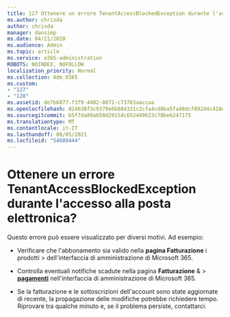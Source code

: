```yaml
---
title: 127 Ottenere un errore TenantAccessBlockedException durante l'accesso alla posta elettronica?
ms.author: chrisda
author: chrisda
manager: dansimp
ms.date: 04/21/2020
ms.audience: Admin
ms.topic: article
ms.service: o365-administration
ROBOTS: NOINDEX, NOFOLLOW
localization_priority: Normal
ms.collection: Adm_O365
ms.custom:
- "127"
- "128"
ms.assetid: de7b6877-f3f9-4402-8072-c73783aaccaa
ms.openlocfilehash: 024638f3c9379e6b804331c2cfa4cd8ba5fa48dcf892d4c418db0ff9a0206b3b
ms.sourcegitcommit: b5f7da89a650d2915dc652449623c78be6247175
ms.translationtype: MT
ms.contentlocale: it-IT
ms.lasthandoff: 08/05/2021
ms.locfileid: "54089444"
---
```

# <a name="getting-a-tenantaccessblockedexception-error-when-accessing-email"></a>Ottenere un errore TenantAccessBlockedException durante l'accesso alla posta elettronica?

Questo errore può essere visualizzato per diversi motivi. Ad esempio:

- Verificare che l'abbonamento sia valido nella **pagina Fatturazione** i prodotti \> **[](https://portal.office.com/adminportal/home#/subscriptions)** dell'interfaccia di amministrazione di Microsoft 365.

- Controlla eventuali notifiche scadute nella pagina **Fatturazione** & \> **[pagamenti](https://portal.office.com/adminportal/home#/billoverview)** nell'interfaccia di amministrazione di Microsoft 365.

- Se la fatturazione e le sottoscrizioni dell'account sono state aggiornate di recente, la propagazione delle modifiche potrebbe richiedere tempo. Riprovare tra qualche minuto e, se il problema persiste, contattarci.
